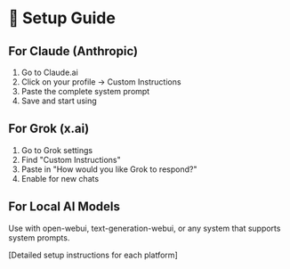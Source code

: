 # 🚀 Setup Guide

## For Claude (Anthropic)
1. Go to Claude.ai
2. Click on your profile → Custom Instructions
3. Paste the complete system prompt
4. Save and start using

## For Grok (x.ai)  
1. Go to Grok settings
2. Find "Custom Instructions" 
3. Paste in "How would you like Grok to respond?"
4. Enable for new chats

## For Local AI Models
Use with open-webui, text-generation-webui, or any system that supports system prompts.

[Detailed setup instructions for each platform]

